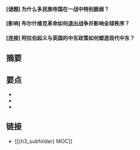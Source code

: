 #### [谜题] 为什么多民族帝国在一战中特别脆弱？


#### [影响] 布尔什维克革命如何退出战争并影响全球秩序？


#### [连接] 阿拉伯起义与英国的中东政策如何塑造现代中东？


## 摘要


## 要点

- 
- 
- 

## 链接

- [[{h3_subfolder} MOC]]
